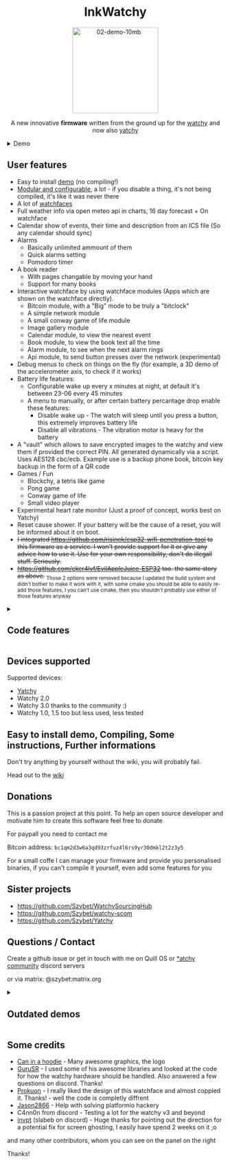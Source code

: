 <h1 align="center">
  InkWatchy
</h1>

<p align="center">
<img src="https://github.com/user-attachments/assets/848177ae-2931-4a7a-bb6a-09255235c6c0" alt="02-demo-10mb" width=200px height=200px />
</p>
<p align="center">
A new innovative <b>firmware</b> written from the ground up for the <a href="https://watchy.sqfmi.com">watchy</a> and now also <a href="https://github.com/Szybet/Yatchy">yatchy</a>
</p>
  
<details>
<summary>Demo</summary>
  
<sub>This demo was heavily compressed, so it looks like it looks. The speed is also messed up because of missing frames</sub>
<p align="center">
 
https://github.com/user-attachments/assets/91d169da-298a-425a-859c-2c9bc7fb6cf7
  
</p>

</details>
  
## User features
- Easy to install [demo](https://github.com/Szybet/InkWatchy/wiki/Trying-out-the-demo-firmware) (no compiling!)
- [Modular and configurable](https://github.com/Szybet/InkWatchy/blob/master/src/defines/templates/gifnoc-template.h), a lot - if you disable a thing, it's not being compiled, it's like it was never there
- A lot of [watchfaces](https://github.com/Szybet/InkWatchy/wiki/Watchfaces)
- Full weather info via open meteo api in charts, 16 day forecast + On watchface
- Calendar show of events, their time and description from an ICS file (So any calendar should sync)
- Alarms
  - Basically unlimited ammount of them
  - Quick alarms setting
  - Pomodoro timer
- A book reader
   - With pages changable by moving your hand
   - Support for many books
- Interactive watchface by using watchface modules (Apps which are shown on the watchface directly).
    - Bitcoin module, with a "Big" mode to be truly a "bitclock"
    - A simple network module
    - A small conway game of life module
    - Image gallery module
    - Calendar module, to view the nearest event
    - Book module, to view the book text all the time
    - Alarm module, to see when the next alarm rings
    - Api module, to send button presses over the network (experimental)
- Debug menus to check on things on the fly (for example, a 3D demo of the accelerometer axis, to check if it works)
- Battery life features:
   - Configurable wake up every x minutes at night, at default it's between 23-06 every 45 minutes
   - A menu to manually, or after certain battery percantage drop enable these features:
      - Disable wake up - The watch will sleep until you press a button, this extremely improves battery life
      - Disable all vibrations - The vibration motor is heavy for the battery
- A "vault" which allows to save encrypted images to the watchy and view them if provided the correct PIN. All generated dynamically via a script. Uses AES128 cbc/ecb. Example use is a backup phone book, bitcoin key backup in the form of a QR code
- Games / Fun
   - Blockchy, a tetris like game
   - Pong game
   - Conway game of life
   - Small video player
- Experimental heart rate monitor (Just a proof of concept, works best on Yatchy)
- Reset cause shower. If your battery will be the cause of a reset, you will be informed about it on boot.
- ~~I integrated https://github.com/risinek/esp32-wifi-penetration-tool to this firmware as a service. I won't provide support for it or give any advice how to use it. Use for your own responsibility, don't do illegall stuff. Seriously.~~
- ~~https://github.com/ckcr4lyf/EvilAppleJuice-ESP32 too. the same story as above.~~ <sub>Those 2 options were removed because I updated the build system and didn't bother to make it work with it, with some cmake you should be able to easily re-add those features, I you can't use cmake, then you shouldn't probably use either of those features anyway</sub>

<details> 
<summary><h2>Code features</h2></summary>

This list is outdated ;)

It doesn't use the watchy sub-class but it uses the same libraries. With that in mind, those are further diffrences from other firmwares:
<sub>Every small text is a reason why I was mad enough to rewrite everything myself...</sub>
- It's splitted into files and folders <sub>In my opinion a file that has 5k lines is heresy</sub>
- It's function - not object based for the reason above and to make it easier for beginners to use
- It uses free rtos tasks where needed
- All resources like images, fonts, books are converted into variables dynamically via scripts. Editing images, changing font spacing is just one click. <sub>I can't believe I was the first to make this that way</sub>
- The Ui is dynamically written. There are functions to do it eassly. Adding a new menu is just a few lines for example<sub>It's not just a collection of drawBitmap</sub>
- It has a "manager" and design for various apps to run eassly
- Has logs via serial. They can be disabled that they don't get compiled with changing one define - and the code doesn't look bad because it's a macro. Amazing <sub>Yea, this is a feature compared to other ones I have looked at</sub>
- Uses libraries instead of pure calls to NTP or open weather
- Many configurable values via defines in config.h
- Many debugging tools in config.h
- Most UI is rendered only when needed / values it's showing changed. Good for battery life
- <sub> Proper variable naming and camelCase everywhere</sub>
- LittleFS is used instead of NVS. Which means better code, logs in file system. Resources not uploaded on every program change. Awesome
- Various tasks which speed up the debugging / development process (`resources/tools/other/tasks`)

</details>

## Devices supported
Supported devices:
- [Yatchy](https://github.com/Szybet/Yatchy)
- Watchy 2.0
- Watchy 3.0 thanks to the community :)
- Watchy 1.0, 1.5 too but less used, less tested

## Easy to install demo, Compiling, Some instructions, Further informations
Don't try anything by yourself without the wiki, you will probably fail.

Head out to the [wiki](https://github.com/Szybet/InkWatchy/wiki)

## Donations
This is a passion project at this point. To help an open source developer and motivate him to create this software feel free to donate

For paypall you need to contact me

Bitcoin address: `bc1qm2d3w6a3qd93zrfuz4l6rs9yr30dmkl2t2z3y5`

For a small coffe I can manage your firmware and provide you personalised binaries, if you can't compile it yourself, even add some features for you

## Sister projects
- https://github.com/Szybet/WatchySourcingHub
- https://github.com/Szybet/watchy-scom
- https://github.com/Szybet/Yatchy

## Questions / Contact
Create a github issue or get in touch with me on Quill OS or <a href="https://discord.gg/6PUmRXZRGD">*atchy community</a> discord servers

or via matrix: @szybet:matrix.org

<details>
<summary><h2>Outdated demos</h2></summary>

[Outdated demo of version 0.1](https://www.youtube.com/watch?v=gFOCqalJidQ)

<details>
<summary>Demo of version 0.4</summary>
  
<sub>This 3> minute demo was heavily compressed, so it looks like it looks. The speed is also messed up because of missing frames</sub>
<p align="center">
  <img src="https://github.com/Szybet/InkWatchy/assets/53944559/0c85d516-ff50-4440-9351-32780107e998" alt="02-demo-10mb""/>
</p>

</details>

</details>

## Some credits
- [Can in a hoodie](https://www.youtube.com/@cat_in_a_hoodie_27) - Many awesome graphics, the logo
- [GuruSR](https://github.com/GuruSR/Watchy_GSR) - I used some of his awesome libraries and looked at the code for how the watchy hardware should be handled. Also answered a few questions on discord. Thanks!
- [Prokuon](https://github.com/Prokuon/watchy-starfield/) - I really liked the design of this watchface and almost coppied it. Thanks! - well the code is completly diffrent
- [Jason2866](https://github.com/Jason2866) - Help with solving platformio hackery
- C4nn0n from discord - Testing a lot for the watchy v3 and beyond
- [invpt](https://github.com/invpt) (slabeb on discord) - Huge thanks for pointing out the direction for a potential fix for screen ghosting, I easily have spend 2 weeks on it ;o 

and many other contributors, whom you can see on the panel on the right

Thanks!
